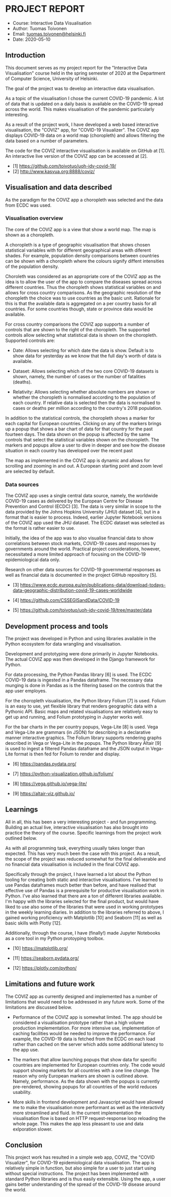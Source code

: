 # PROJECT REPORT

* Course: Interactive Data Visualisation
* Author: Tuomas Toivonen
* Email: tuomas.toivonen@helsinki.fi
* Date: 2020-05-10

## Introduction

This document serves as my project report for the "Interactive Data
Visualisation" course held in the spring semester of 2020 at the
Department of Computer Science, University of Helsinki.

The goal of the project was to develop an interactive data visualisation.

As a topic of the visualisation I chose the current COVID-19
pandemic. A lot of data that is updated on a daily basis is available
on the COVID-19 spread across the world. This makes visualisation of
the pandemic particularly interesting.

As a result of the project work, I have developed a web based
interactive visualisation, the "COVIZ" app, for "COVID-19
Visualizer". The COVIZ app displays COVID-19 data on a world map
(choropleth) and allows filtering the data based on a number of
parameters.

The code for the COVIZ interactive visualisation is available on
GitHub at [1]. An interactive live version of the COVIZ app can be
accessed at [2].

* [1] https://github.com/toivotuo/uoh-idv-covid-19/
* [2] http://www.kasvua.org:8888/coviz/


## Visualisation and data described

As the paradigm for the COVIZ app a choropleth was selected and the
data from ECDC was used.

### Visualisation overview

The core of the COVIZ app is a view that show a world map. The map is
shown as a choropleth.

A choropleth is a type of geographic visualisation that shows chosen
statistical variables with for different geographical areas with
diferent shades. For example, population density comparisons between
countries can be shown with a choropleth where the colours signify
diffent intensities of the population density.

Choroleth was considered as an appropriate core of the COVIZ app as
the idea is to allow the user of the app to compare the diseases
spread across different countries. Thus the choropleth shows
statistical variables on and allows for cross country comparisons. As
the geographic resolution of the choropleth the choice was to use
countries as the basic unit. Rationale for this is that the available
data is aggregated on a per country basis for all countries. For some
countries though, state or province data would be available.

For cross country comparisons the COVIZ app supports a number of
controls that are shown to the right of the choropleth. The supported
controls allow selecting what statistical data is shown on the
choropleth. Supported controls are:

* Date: Allows selecting for which date the data is show. Default is
  to show data for yesterday as we know that the full day's worth of
  data is available.

* Dataset: Allows selecting which of the two core COVID-19 datasets is
  shown, namely, the number of cases or the number of fatalities
  (deaths).

* Relativity: Allows selecting whether absolute numbers are shown or
  whether the choropleth is normalised according to the population of
  each country. If relative data is selected then the data is
  normalised to cases or deaths per million according to the country's
  2018 population.

In addition to the statistical controls, the choropleth shows a marker
for each capital for European countries. Clicking on any of the
markers brings up a popup that shows a bar chart of data for that
country for the past fourteen days. The data shown on the popup is
affected by the same controls that select the statistical variables
shown on the choropleth. The markers and popups allow a user to dive
in deeper and see how the disease situation in each country has
developed over the recent past

The map as implemented in the COVIZ app is dynamic and allows for
scrolling and zooming in and out. A European starting point and zoom
level are selected by default.

### Data sources

The COVIZ app uses a single central data source, namely, the worldwide
COVID-19 cases as delivered by the European Centre for Disease
Prevention and Control (ECDC) [3]. The data is very similar in scope
to the data provided by the Johns Hopkins University (JHU) dataset
[4], but in a format that is easier to process. Indeed, earlier
Jupyter Notebook versions of the COVIZ app used the JHU dataset. The
ECDC dataset was selected as the format is rather easier to use.

Initially, the idea of the app was to also visualise financial data to
show correlations between stock markets, COVID-19 cases and responses
by governments around the world. Practical project considerations,
however, necessitated a more limited approach of focusing on the
COVID-19 epidemiological data only.

Research on other data sources for COVID-19 governmental responses as
well as financial data is documented in the project GitHub repository
[5].

* [3] https://www.ecdc.europa.eu/en/publications-data/download-todays-data-geographic-distribution-covid-19-cases-worldwide

* [4] https://github.com/CSSEGISandData/COVID-19

* [5] https://github.com/toivotuo/uoh-idv-covid-19/tree/master/data


## Development process and tools

The project was developed in Python and using libraries available in
the Python ecosystem for data wrangling and visualisation.

Development and prototyping were done primarily in Jupyter
Notebooks. The actual COVIZ app was then developed in the Django
framework for Python.

For data processing, the Python Pandas library [6] is used. The ECDC
COVID-19 data is ingested in a Pandas dataframe. The necessary data
munging is done in Pandas as is the filtering based on the controls
that the app user employes.

For the choropleth visualisation, the Python library Folium [7] is
used. Folium is an easy to use, yet flexible library that renders
geographic data with a Pythonic API. Basic maps and related
visualisations are relatively easy to get up and running, and Folium
prototyping in Jupyter works well.

For the bar charts in the per country popups, Vega-Lite [8] is
used. Vega and Vega-Lite are grammars (in JSON) for describing in a
declarative manner interactive graphics. The Folium library supports
rendering graphs described in Vega or Vega-Lite in the popups. The
Python library Altair [9] is used to ingest a filtered Pandas
dataframe and the JSON output in Vega-Lite format is then fed for
Folium to render and display.

* [6] https://pandas.pydata.org/

* [7] https://python-visualization.github.io/folium/

* [8] https://vega.github.io/vega-lite/

* [9] https://altair-viz.github.io/


## Learnings

All in all, this has been a very interesting project - and fun
programming. Building an actual live, interactive visualisation has
also brought into practice the theory of the course. Specific
learnings from the project work outlined below.

As with all programming task, everything usually takes longer than
expected. This has very much been the case with this project. As a
result, the scope of the project was reduced somewhat for the final
deliverable and no financial data visualisation is included in the
final COVIZ app.

Specifically through the project, I have learned a lot about the
Python tooling for creating both static and interactive
visualisations. I've learned to use Pandas dataframes much better than
before, and have realised that effective use of Pandas is a
prerequisite for productive visualisation work in Python. I've also
learned that there are a ton of different libraries available. I'm
happy with the libraries selected for the final product, but would
have liked to use also some of the libraries that were used in working
prototypes in the weekly learning diaries. In addition to the
libraries referred to above, I gained working proficiency with
Matplotlib [10] and Seaborn [11] as well as basic skills with Plotly
[12].

Additionally, through the course, I have (finally!) made Jupyter
Notebooks as a core tool in my Python protoyping toolbox.

* [10] https://matplotlib.org/

* [11] https://seaborn.pydata.org/

* [12] https://plotly.com/python/


## Limitations and future work

The COVIZ app as currently designed and implemented has a number of
limitations that would need to be addressed in any future work. Some
of the limitations are discussed below.

* Performance of the COVIZ app is somewhat limited. The app should be
  considered a visualisation prototype rather than a high volume
  production implementation. For more intensive use, implementation of
  caching facilities would be needed to improve the performance. For
  example, the COVID-19 data is fetched from the ECDC on each load
  rather than cached on the server which adds some additional latency
  to the app use.

* The markers that allow launching popups that show data for specific
  countries are implemented for European countries only. The code
  would support showing markets for all countries with a one line
  change. The reason why only European markers are shown is outlined
  above. Namely, performance. As the data shown with the popups is
  currently pre-rendered, showing popups for all countries of the
  world reduces usability.

* More skills in frontend development and Javascript would have
  allowed me to make the visualisation more performant as well as the
  interactivity more streamlined and fluid. In the current
  implementation the visualisation flow is based on HTTP
  request-response loop reloading the whole page. This makes the app
  less pleasant to use and data exlporation slower.


## Conclusion

This project work has resulted in a simple web app, COVIZ, the "COVID
Visualizer", for COVID-19 epidemiological data visualisation. The app
is relatively simple in function, but also simple for a user to just
start using without special instructions. The project has been
implemented with standard Python libraries and is thus easily
extensible. Using the app, a user gains better understanding of the
spread of the COVID-19 disease around the world.
